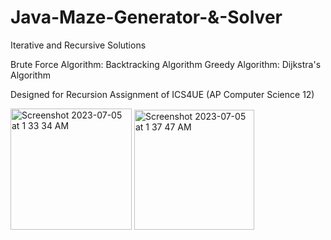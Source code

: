 # Java-Maze-Generator-&-Solver

Iterative and Recursive Solutions

Brute Force Algorithm:  Backtracking Algorithm
Greedy Algorithm:       Dijkstra's Algorithm

Designed for Recursion Assignment of ICS4UE (AP Computer Science 12)

<img width="194" alt="Screenshot 2023-07-05 at 1 33 34 AM" src="https://github.com/ReyabSaluja/Java-Maze-Solver/assets/114021780/c1ab8323-8690-41ca-9d52-c646dd026b17">

<img width="192" alt="Screenshot 2023-07-05 at 1 37 47 AM" src="https://github.com/ReyabSaluja/Java-Maze-Solver/assets/114021780/249af3e7-f777-433f-8f52-7c897ab54bf4">
